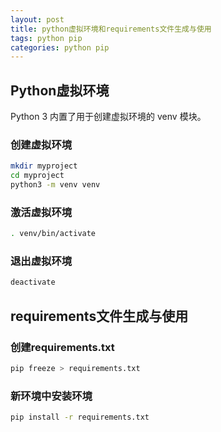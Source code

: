 ```yaml
---
layout: post
title: python虚拟环境和requirements文件生成与使用
tags: python pip
categories: python pip
---
```

## Python虚拟环境

Python 3 内置了用于创建虚拟环境的 venv 模块。

### 创建虚拟环境

```bash
mkdir myproject
cd myproject
python3 -m venv venv
```

### 激活虚拟环境

```bash
. venv/bin/activate
```

### 退出虚拟环境

```bash
deactivate
```

## requirements文件生成与使用

### 创建requirements.txt

```bash
pip freeze > requirements.txt
```

### 新环境中安装环境

```bash
pip install -r requirements.txt
```
